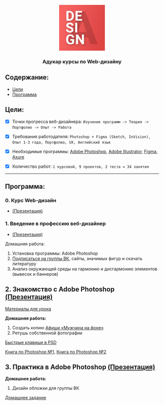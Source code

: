 <p align="center">
  <a href="https://it-kursy.adukar.by/web-design/">
    <img src="logo.jpg" alt="Adukar logo" width="150px" border-radius:"10px">
  </a>
  <h3 align="center">Адукар курсы по Web-дизайну</h3>
</p>



## Содержание:

- [Цели](#цели)
- [Программа](#программа)


## Цели:

- [x] Точки прогресса веб-дизайнера: `Изучение программ -> Теория -> Портфолио -> Опыт -> Работа`
- [x] Требования работодателя: `Photoshop + Figma (Sketch, InVision), Опыт 1-3 года, Портфолио, UX, Английский язык`
- [x] Необходимые программы: [Adobe Photoshop](https://www.adobe.com/ru/?gclid=Cj0KCQjwhJrqBRDZARIsALhp1WR2lXMgUjPj6w9u78e83FTFagONvyYuVCHBzY6XKXQcRyuXBwtCPDUaAuN9EALw_wcB&sdid=KKQIL&mv=search&ef_id=Cj0KCQjwhJrqBRDZARIsALhp1WR2lXMgUjPj6w9u78e83FTFagONvyYuVCHBzY6XKXQcRyuXBwtCPDUaAuN9EALw_wcB:G:s&s_kwcid=AL!3085!3!247411118842!e!!g!!adobe%20photoshop), [Adobe Illustrator](https://www.adobe.com/ru/?gclid=Cj0KCQjwhJrqBRDZARIsALhp1WQ_kkVXcHth0CEmpsry6bGi6kOIrav95f4k0_HEdbeZACYL1JrLEe8aAufuEALw_wcB&sdid=KKQLE&mv=search&ef_id=Cj0KCQjwhJrqBRDZARIsALhp1WQ_kkVXcHth0CEmpsry6bGi6kOIrav95f4k0_HEdbeZACYL1JrLEe8aAufuEALw_wcB:G:s&s_kwcid=AL!3085!3!301440493416!e!!g!!adobe%20illustrator), [Figma](https://www.figma.com/files/recent), [Axure](https://www.axure.com/)
- [x] Количество работ: `1 курсовой, 9 проектов, 2 теста = 34 занятия`


---

## Программа:

### 0. Курс Web-дизайн
- [(Презентация)](https://drive.google.com/open?id=1idB0b6GEHhjtvQE2xdXgrtWQjUz8_Nxv)

### 1. Введение в профессию веб-дизайнер
- [(Презентация)](https://drive.google.com/open?id=1VaAzS7XjOCMuAy4QlKhkt8nocUe_9FWn)

Домашняя работа:
1. Установка программы: Adobe Photoshop
2. [Подписаться на группы ВК](FAQ.md), сайты, значимых фигур и скачать литературу
3. Анализ окружающей среды на гармонию и дисгармонию элементов (вывесок и баннеров)

## 2. Знакомство с Adobe Photoshop [(Презентация)](https://drive.google.com/open?id=1TL3OzDy9cUL_mc73CwbFY849ajHm5Z_2)
[Материалы для урока](https://drive.google.com/open?id=1ARLRaNDH6i5gdUNppFF8BLPFg6EwbdN-)

**Домашняя работа:**
1.	Создать копию [Афиши «Мужчина на фоне»](https://drive.google.com/open?id=1KOd4vhTMVIzN8hxUhcP-6ySjFKFLMFkF)
2.	Ретушь собственной фотографии

[Быстрые клавиши в PSD](FAQ.md)

[Книга по Photoshop №1](https://drive.google.com/open?id=1VPgTvNb_RNSqhMz8dVFSyLGqFi-hdl0O),
[Книга по Photoshop №2](https://drive.google.com/open?id=1NwlNGd-HETCIglNKn9wjXGtlTmU7KXV1)

## 3. Практика в Adobe Photoshop [(Презентация)](https://drive.google.com/open?id=11V5gOGZMygQGiYUxAVylrNYZ_f1_dTwI)

**Домашнее работа:**
1.	Дизайн обложки для группы ВК

[Домашнее задание](HTML-advance.md)
